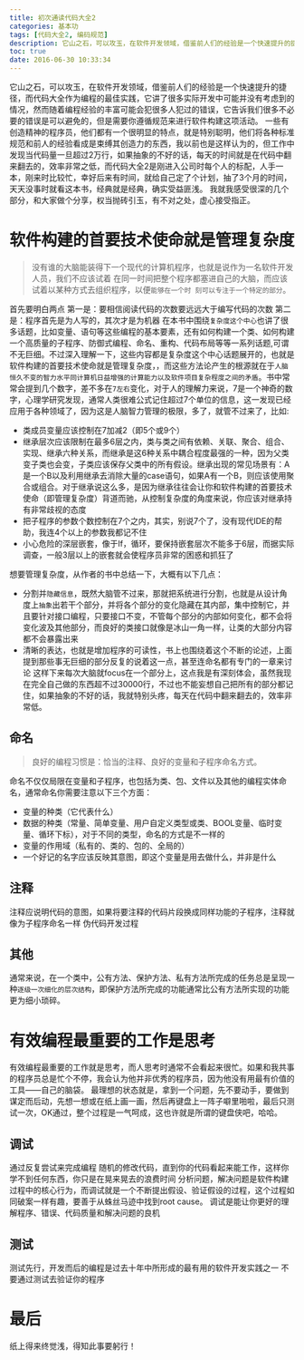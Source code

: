 ```yaml
---
title: 初次通读代码大全2
categories: 基本功
tags: [代码大全2, 编码规范]
description: 它山之石，可以攻玉，在软件开发领域，借鉴前人们的经验是一个快速提升的捷径。
toc: true
date: 2016-06-30 10:33:34
---
```

<!--more-->
它山之石，可以攻玉，在软件开发领域，借鉴前人们的经验是一个快速提升的捷径，而代码大全作为编程的最佳实践，它讲了很多实际开发中可能并没有考虑到的情况，然而随着编程经验的丰富可能会犯很多人犯过的错误，它告诉我们很多不必要的错误是可以避免的，但是需要你遵循规范来进行软件构建这项活动。
一些有创造精神的程序员，他们都有一个很明显的特点，就是特别聪明，他们将各种标准规范和前人的经验看成是束缚其创造力的东西，我以前也是这样认为的，但工作中发现当代码量一旦超过2万行，如果抽象的不好的话，每天的时间就是在代码中翻来翻去的，效率非常之低，而代码大全2是刚进入公司时每个人的标配，人手一本，刚来时比较忙，幸好后来有时间，就给自己定了个计划，抽了3个月的时间，天天没事时就看这本书，经典就是经典，确实受益匪浅。
我就我感受很深的几个部分，和大家做个分享，权当抛砖引玉，有不对之处，虚心接受指正。

# 软件构建的首要技术使命就是管理复杂度
> 没有谁的大脑能装得下一个现代的计算机程序，也就是说作为一名软件开发人员，我们不应该试着
> 在同一时间把整个程序都塞进自己的大脑，而应该试着以某种方式去组织程序，以便`能够在一个时
> 刻可以专注于一个特定的部分`。

首先要明白两点
第一是：要相信阅读代码的次数要远远大于编写代码的次数
第二是：程序首先是为人写的，其次才是为机器
在本书中围绕`复杂度这个中心`也讲了很多话题，比如变量、语句等这些编程的基本要素，还有如何构建一个类、如何构建一个高质量的子程序、防御式编程、命名、重构、代码布局等等一系列话题,可谓不无巨细。不过深入理解一下，这些内容都是复杂度这个中心话题展开的，也就是软件构建的首要技术使命就是管理复杂度，，而这些方法论产生的根源就在于`人脑恒久不变的智力水平同计算机日益增强的计算能力以及软件项目复杂程度之间的矛盾`。书中常常会提到几个数字，差不多在`7左右`变化，对于人的理解力来说，7是一个神奇的数字，心理学研究发现，通常人类很难公式记住超过7个单位的信息，这一发现已经应用于各种领域了，因为这是人脑智力管理的极限，多了，就管不过来了，比如:
- 类成员变量应该控制在7加减2（即5个或9个）
- 继承层次应该限制在最多6层之内，类与类之间有依赖、关联、聚合、组合、实现、继承六种关系，而继承是这6种关系中耦合程度最强的一种，因为父类变子类也会变，子类应该保存父类中的所有假设。继承出现的常见场景有：A是一个B以及利用继承去消除大量的case语句，如果A有一个B，则应该使用聚合或组合。对于继承说这么多，是因为继承往往会让你和软件构建的首要技术使命（即管理复杂度）背道而驰，从控制复杂度的角度来说，你应该对继承持有非常歧视的态度
- 把子程序的参数个数控制在7个之内，其实，别说7个了，没有现代IDE的帮助，我连4个以上的参数我都记不住
- 小心危险的深层嵌套，像于If，循环，要保持嵌套层次不能多于6层，而据实际调查，一般3层以上的嵌套就会使程序员非常的困惑和抓狂了

想要管理复杂度，从作者的书中总结一下，大概有以下几点：
- 分割并`隐藏信息`，既然大脑管不过来，那就把系统进行分割，也就是从设计角度上`抽象`出若干个部分，并将各个部分的变化隐藏在其内部，集中控制它，并且要针对接口编程，只要接口不变，不管每个部分的内部如何变化，都不会将变化波及其他部分，而良好的类接口就像是冰山一角一样，让类的大部分内容都不会暴露出来
- 清晰的表达，也就是增加程序的可读性，书上也围绕着这个不断的论述，上面提到那些事无巨细的部分反复的说着这一点，甚至连命名都有专门的一章来讨论
这样下来每次大脑就focus在一个部分上，这点我是有深刻体会，虽然我现在完全自己做的东西超不过30000行，不过也不能妄想自己把所有的部分都记住，如果抽象的不好的话，我就特别头疼，每天在代码中翻来翻去的，效率非常低。

## 命名
> 良好的编程习惯是：恰当的注释、良好的变量和子程序命名方式。

命名不仅仅局限在变量和子程序，也包括为类、包、文件以及其他的编程实体命名，通常命名你需要注意以下三个方面：
- 变量的种类（它代表什么）
- 数据的种类（常量、简单变量、用户自定义类型或类、BOOL变量、临时变量、循环下标），对于不同的类型，命名的方式是不一样的
- 变量的作用域（私有的、类的、包的、全局的）
- 一个好记的名字应该反映其意图，即这个变量是用去做什么，并非是什么


## 注释
注释应说明代码的意图，如果将要注释的代码片段换成同样功能的子程序，注释就像为子程序命名一样
伪代码开发过程
## 其他
通常来说，在一个类中，公有方法、保护方法、私有方法所完成的任务总是呈现一种`逐级一次细化的层次结构`，即保护方法所完成的功能通常比公有方法所实现的功能更为细小琐碎。


# 有效编程最重要的工作是思考
有效编程最重要的工作就是思考，而人思考时通常不会看起来很忙。如果和我共事的程序员总是忙个不停，我会认为他并非优秀的程序员，因为他没有用最有价值的工具——自己的脑袋。
最理想的状态就是，拿到一个问题，先不要动手，要做到谋定而后动，先想一想或在纸上画一画，然后再键盘上一阵子噼里啪啦，最后只测试一次，OK通过，整个过程是一气呵成，这也许就是所谓的键盘侠吧，哈哈。

## 调试
通过反复尝试来完成编程
随机的修改代码，直到你的代码看起来能工作，这样你学不到任何东西，你只是在晃来晃去的浪费时间
分析问题，解决问题是软件构建过程中的核心行为，而调试就是一个不断提出假设、验证假设的过程，这个过程如同破案一样有趣，要善于从蛛丝马迹中找到root cause。
调试是能让你更好的理解程序、错误、代码质量和解决问题的良机

## 测试
测试先行，开发而后的编程是过去十年中所形成的最有用的软件开发实践之一
不要通过测试去验证你的程序


# 最后
纸上得来终觉浅，得知此事要躬行！
